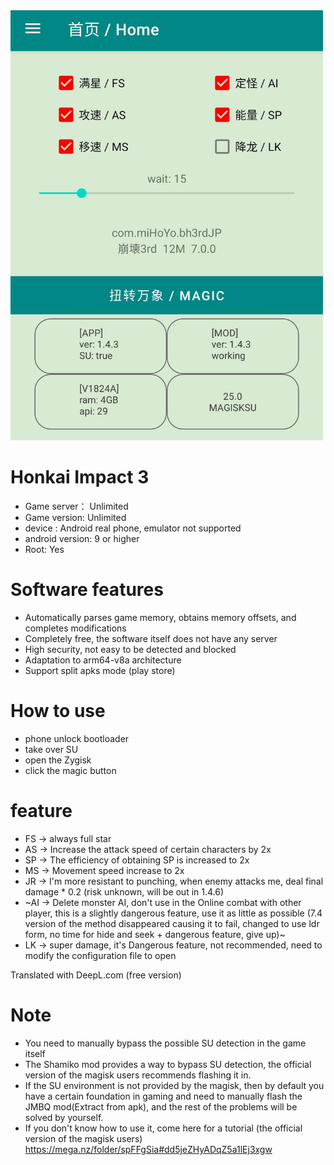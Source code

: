 <img src="img/1.png" width="500px">

# Honkai Impact 3
* Game server： Unlimited
* Game version:  Unlimited
* device : Android real phone, emulator not supported
* android version: 9 or higher
* Root:  Yes

# Software features
* Automatically parses game memory, obtains memory offsets, and completes modifications
* Completely free, the software itself does not have any server
* High security, not easy to be detected and blocked
* Adaptation to arm64-v8a architecture
* Support split apks mode (play store)

# How to use
* phone unlock bootloader
* take over SU
* open the Zygisk
* click the magic button

# feature
* FS  ->  always full star
* AS  ->  Increase the attack speed of certain characters by 2x
* SP  ->  The efficiency of obtaining SP is increased to 2x
* MS  ->  Movement speed increase to 2x
* JR  ->  I'm more resistant to punching, when enemy attacks me, deal final damage * 0.2 (risk unknown, will be out in 1.4.6)
* ~AI  ->  Delete monster AI, don't use in the Online combat with other player, this is a slightly dangerous feature, use it as little as possible (7.4 version of the method disappeared causing it to fail, changed to use ldr form, no time for hide and seek + dangerous feature, give up)~
* LK  ->  super damage, it's Dangerous feature, not recommended, need to modify the configuration file to open


Translated with DeepL.com (free version)

# Note
* You need to manually bypass the possible SU detection in the game itself
* The Shamiko mod provides a way to bypass SU detection, the official version of the magisk users recommends flashing it in.
* If the SU environment is not provided by the magisk, then by default you have a certain foundation in gaming and need to manually flash the JMBQ mod(Extract from apk), and the rest of the problems will be solved by yourself.
* If you don't know how to use it, come here for a tutorial (the official version of the magisk users) https://mega.nz/folder/spFFgSia#dd5jeZHyADqZ5a1lEj3xgw
  
